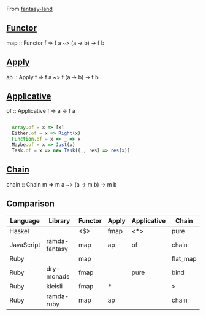 From [fantasy-land](https://github.com/fantasyland/fantasy-land)

[Functor](https://github.com/fantasyland/fantasy-land#functor)
---------------
map :: Functor f => f a ~> (a -> b) -> f b

[Apply](https://github.com/fantasyland/fantasy-land#apply)
---------------
ap :: Apply f => f a ~> f (a -> b) -> f b

[Applicative](https://github.com/fantasyland/fantasy-land#applicative)
---------------
of :: Applicative f => a -> f a

```javascript

  Array.of = x => [x]
  Either.of = x => Right(x)
  Function.of = x => _ => x
  Maybe.of = x => Just(x)
  Task.of = x => new Task((_, res) => res(x))

```

[Chain](https://github.com/fantasyland/fantasy-land#Chain)
---------------
chain :: Chain m => m a ~> (a -> m b) -> m b


Comparison
---------------

|Language   |Library         |Functor |Apply |Applicative |Chain    |
|-----------|----------------|--------|------|------------|---------|
|Haskel     |                |<$>|fmap|<*>   |pure        |>>=      |
|JavaScript |ramda-fantasy   |map     |ap    |of          |chain    |
|Ruby       |                |map     |      |            |flat_map |
|Ruby       |dry-monads      |fmap    |      |pure        |bind     |
|Ruby       |kleisli         |fmap    |*     |            |>        |
|Ruby       |ramda-ruby      |map     |ap    |            |chain    |
